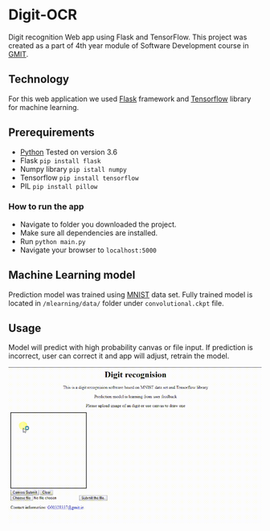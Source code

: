 # Digit-OCR
Digit recognition Web app using Flask and TensorFlow. This project was created as a part of 4th year module of Software Development course in [GMIT](www.gmit.ie). 

## Technology
For this web application we used [Flask](http://flask.pocoo.org/) framework and [Tensorflow](https://www.tensorflow.org/) library for machine learning.

## Prerequirements
 - [Python](https://www.python.org/downloads/) Tested on version 3.6
 - Flask `pip install flask`
 - Numpy library `pip istall numpy`
 - Tensorflow   `pip install tensorflow`
 - PIL   `pip install pillow`
 
 ### How to run the app
 - Navigate to folder you downloaded the project.
 - Make sure all dependencies are installed.
 - Run `python main.py`
 - Navigate your browser to `localhost:5000`
 
## Machine Learning model
Prediction model was trained using [MNIST](https://en.wikipedia.org/wiki/MNIST_database) data set.
Fully trained model is located in `/mlearning/data/` folder under `convolutional.ckpt` file.

## Usage
Model will predict with high probability canvas or file input. If prediction is incorrect, user can correct it and app will adjust, retrain the model.

![demo](https://github.com/MartinRep/Digit-OCR/blob/master/assets/demo.gif)
